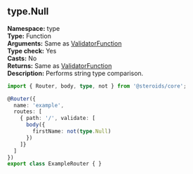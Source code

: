 ## type.Null

**Namespace:** type  
**Type:** Function  
**Arguments:** Same as [ValidatorFunction](../../router-decorator/routedefinition/validationrule/validatorfunction)  
**Type check:** Yes  
**Casts:** No  
**Returns:** Same as [ValidatorFunction](../../router-decorator/routedefinition/validationrule/validatorfunction)  
**Description:** Performs string type comparison.

```ts
import { Router, body, type, not } from '@steroids/core';

@Router({
  name: 'example',
  routes: [
    { path: '/', validate: [
      body({
        firstName: not(type.Null)
      })
    ]}
  ]
})
export class ExampleRouter { }
```
